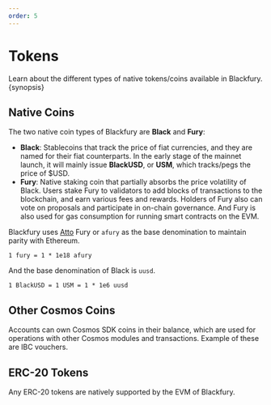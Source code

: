 ```yaml
---
order: 5
---
```


# Tokens

Learn about the different types of native tokens/coins available in Blackfury. {synopsis}

## Native Coins

The two native coin types of Blackfury are **Black** and **Fury**:

- **Black**: Stablecoins that track the price of fiat currencies, and they are named for their fiat counterparts. In the
  early stage of the mainnet launch, it will mainly issue **BlackUSD**, or **USM**, which tracks/pegs the price of $USD.
- **Fury**: Native staking coin that partially absorbs the price volatility of Black. Users stake Fury to validators to
  add blocks of transactions to the blockchain, and earn various fees and rewards. Holders of Fury also can vote on
  proposals and participate in on-chain governance. And Fury is also used for gas consumption for running smart
  contracts on the EVM.

Blackfury uses [Atto](https://en.wikipedia.org/wiki/Atto-) Fury or `afury` as the base denomination to maintain parity
with Ethereum.

```
1 fury = 1 * 1e18 afury
```

And the base denomination of Black is `uusd`.

```
1 BlackUSD = 1 USM = 1 * 1e6 uusd
```

## Other Cosmos Coins

Accounts can own Cosmos SDK coins in their balance, which are used for operations with other Cosmos modules and
transactions. Example of these are IBC vouchers.

## ERC-20 Tokens

Any ERC-20 tokens are natively supported by the EVM of Blackfury.

